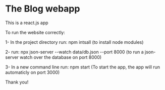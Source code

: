 # The Blog webapp

This is a react.js app

To run the website correctly:

1- In the project directory run: npm intsall (to install node modules)

2- run: npx json-server --watch data/db.json --port 8000   (to run a json-server watch over the database on port 8000)

3- In a new command line run: npm start    (To start the app, the app will run automaticly on port 3000)


Thank you!
